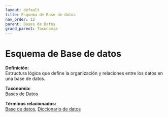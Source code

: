 ```yaml
---
layout: default
title: Esquema de Base de datos
nav_order: 12
parent: Bases de Datos
grand_parent: Taxonomía
---
```


# Esquema de Base de datos

**Definición:**  
Estructura lógica que define la organización y relaciones entre los datos en una base de datos.

**Taxonomía:**  
Bases de Datos

**Términos relacionados:**  
[Base de datos](https://maleniski.github.io/diccionario-angl-tec-mx/docs/taxonomia/bases--de--datos/base-de-datos.html), [Diccionario de datos](https://maleniski.github.io/diccionario-angl-tec-mx/docs/taxonomia/bases--de--datos/diccionario-de-datos.html)
